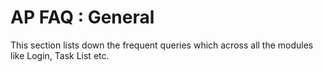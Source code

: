 # AP FAQ : General

This section lists down the frequent queries which across all the modules like Login, Task List etc.

